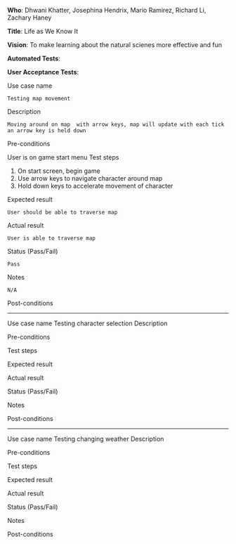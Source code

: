 **Who**: Dhwani Khatter, Josephina Hendrix, Mario Ramirez, Richard Li, Zachary Haney

**Title**: Life as We Know It

**Vision**: To make learning about the natural scienes more effective and fun

**Automated Tests**:

**User Acceptance Tests**:

Use case name

	Testing map movement
Description

	Moving around on map  with arrow keys, map will update with each tick an arrow key is held down

Pre-conditions

  User is on game start menu
Test steps
  1. On start screen, begin game
  2. Use arrow keys to navigate character around map 
  3. Hold down keys to accelerate movement of character


Expected result

	User should be able to traverse map 
Actual result

	User is able to traverse map
Status (Pass/Fail)

	Pass
Notes

	N/A
Post-conditions

	
___

Use case name
  Testing character selection
Description
	
Pre-conditions

Test steps

Expected result

Actual result

Status (Pass/Fail)

Notes

Post-conditions

___
Use case name
	Testing changing weather
Description
	
Pre-conditions

Test steps

Expected result

Actual result

Status (Pass/Fail)

Notes

Post-conditions



